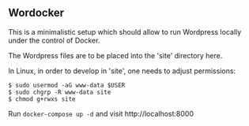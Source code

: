## Wordocker ##

This is a minimalistic setup which should allow to run Wordpress
locally under the control of Docker.

The Wordpress files are to be placed into the 'site' directory here.

In Linux, in order to develop in 'site', one needs to adjust permissions:

```
$ sudo usermod -aG www-data $USER
$ sudo chgrp -R www-data site
$ chmod g+rwxs site
```

Run `docker-compose up -d` and visit http://localhost:8000

